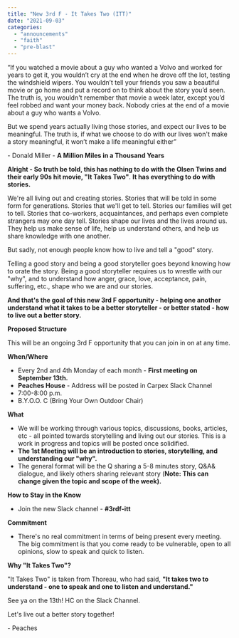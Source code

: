 ```yaml
---
title: "New 3rd F - It Takes Two (ITT)"
date: "2021-09-03"
categories: 
  - "announcements"
  - "faith"
  - "pre-blast"
---
```


“If you watched a movie about a guy who wanted a Volvo and worked for years to get it, you wouldn’t cry at the end when he drove off the lot, testing the windshield wipers. You wouldn’t tell your friends you saw a beautiful movie or go home and put a record on to think about the story you’d seen. The truth is, you wouldn't remember that movie a week later, except you’d feel robbed and want your money back. Nobody cries at the end of a movie about a guy who wants a Volvo.

But we spend years actually living those stories, and expect our lives to be meaningful. The truth is, if what we choose to do with our lives won't make a story meaningful, it won’t make a life meaningful either”

\- Donald Miller - **A Million Miles in a Thousand Years**

**Alright - So truth be told, this has nothing to do with the Olsen Twins and their early 90s hit movie, "It Takes Two"**. **It has everything to do with stories.**

We're all living out and creating stories. Stories that will be told in some form for generations. Stories that we'll get to tell. Stories our families will get to tell. Stories that co-workers, acquaintances, and perhaps even complete strangers may one day tell. Stories shape our lives and the lives around us. They help us make sense of life, help us understand others, and help us share knowledge with one another.

But sadly, not enough people know how to live and tell a "good" story.

Telling a good story and being a good storyteller goes beyond knowing how to orate the story. Being a good storyteller requires us to wrestle with our "why", and to understand how anger, grace, love, acceptance, pain, suffering, etc., shape who we are and our stories.

**And that's the goal of this new 3rd F opportunity - helping one another understand** **what it takes to be a better storyteller - or better stated - how to live out a better story.**

**Proposed Structure**

This will be an ongoing 3rd F opportunity that you can join in on at any time.

**When/Where**

- Every 2nd and 4th Monday of each month - **First meeting on September 13th.**
- **Peaches House** \- Address will be posted in Carpex Slack Channel
- 7:00-8:00 p.m.
- B.Y.O.O. C (Bring Your Own Outdoor Chair)

**What**

- We will be working through various topics, discussions, books, articles, etc - all pointed towards storytelling and living out our stories. This is a work in progress and topics will be posted once solidified.
- **The 1st Meeting will be an introduction to stories, storytelling, and understanding our "why".**
- The general format will be the Q sharing a 5-8 minutes story, Q&A& dialogue, and likely others sharing relevant story (**Note: This can change given the topic and scope of the week).**

**How to Stay in the Know**

- Join the new Slack channel - **#3rdf-itt**

**Commitment**

- There's no real commitment in terms of being present every meeting. The big commitment is that you come ready to be vulnerable, open to all opinions, slow to speak and quick to listen.

**Why "It Takes Two"?**

"It Takes Two" is taken from Thoreau, who had said, **"It takes two to understand - one to speak and one to listen and understand."**

See ya on the 13th! HC on the Slack Channel.

Let's live out a better story together!

\- Peaches
